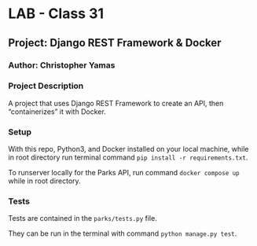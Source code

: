 # LAB - Class 31

## Project: Django REST Framework & Docker

### Author: Christopher Yamas

### Project Description

A project that uses Django REST Framework to create an API, then “containerizes” it with Docker.

### Setup

With this repo, Python3, and Docker installed on your local machine, while in root directory run terminal command `pip install -r requirements.txt`.

To runserver locally for the Parks API, run command `docker compose up` while in root directory.

### Tests

Tests are contained in the `parks/tests.py` file.

They can be run in the terminal with command `python manage.py test`.
